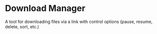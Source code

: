 # Download Manager

A tool for downloading files via a link with control options (pause, resume, delete, sort, etc.)
